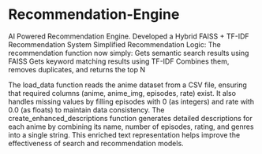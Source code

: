 # Recommendation-Engine
AI Powered Recommendation Engine.
Developed a Hybrid FAISS + TF-IDF Recommendation System
Simplified Recommendation Logic: 
The recommendation function now simply:
Gets semantic search results using FAISS
Gets keyword matching results using TF-IDF
Combines them, removes duplicates, and returns the top N

The load_data function reads the anime dataset from a CSV file, ensuring that required columns (anime, anime_img, episodes, rate) exist. It also handles missing values by filling episodes with 0 (as integers) and rate with 0.0 (as floats) to maintain data consistency.
The create_enhanced_descriptions function generates detailed descriptions for each anime by combining its name, number of episodes, rating, and genres into a single string. This enriched text representation helps improve the effectiveness of search and recommendation models.
